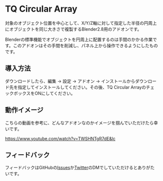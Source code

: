 # TQ Circular Array

対象のオブジェクト位置を中心として、X/Y/Z軸に対して指定した半径の円周上にオブジェクトを同じ大きさで複製するBlender2.8用のアドオンです。

Blenderの標準機能でオブジェクトを円周上に配置するのは手間のかかる作業です。このアドオンはその手間を削減し、パネル上から操作できるようにしたものです。

## 導入方法

ダウンロードしたら、編集 → 設定 → アドオン → インストールからダウンロード先を指定してインストールしてください。その後、TQ Circular ArrayのチェックボックスをONにしてください。

## 動作イメージ

こちらの動画を参考に、どんなアドオンなのかイメージを掴んでいただけたら幸いです。

https://www.youtube.com/watch?v=TWSHNTgR7dE&lc

## フィードバック

フィードバックはGitHubの[Issues](https://github.com/nnamm/TQ_CircularArray/issues)か[Twitter](https://twitter.com/nnammg)のDMでしていただけるとありがたいです。
